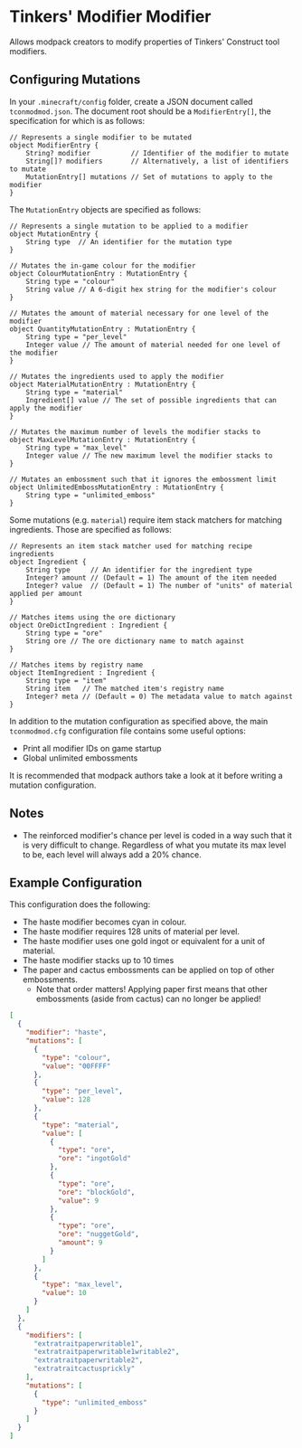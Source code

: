 # Tinkers' Modifier Modifier

Allows modpack creators to modify properties of Tinkers' Construct tool modifiers.

## Configuring Mutations

In your `.minecraft/config` folder, create a JSON document called `tconmodmod.json`. The document root should be a `ModifierEntry[]`, the specification for which is as follows:

```
// Represents a single modifier to be mutated
object ModifierEntry {
    String? modifier          // Identifier of the modifier to mutate
    String[]? modifiers       // Alternatively, a list of identifiers to mutate
    MutationEntry[] mutations // Set of mutations to apply to the modifier
}
```

The `MutationEntry` objects are specified as follows:

```
// Represents a single mutation to be applied to a modifier
object MutationEntry {
    String type  // An identifier for the mutation type
}

// Mutates the in-game colour for the modifier
object ColourMutationEntry : MutationEntry {
    String type = "colour"
    String value // A 6-digit hex string for the modifier's colour
}

// Mutates the amount of material necessary for one level of the modifier
object QuantityMutationEntry : MutationEntry {
    String type = "per_level"
    Integer value // The amount of material needed for one level of the modifier
}

// Mutates the ingredients used to apply the modifier
object MaterialMutationEntry : MutationEntry {
    String type = "material"
    Ingredient[] value // The set of possible ingredients that can apply the modifier
}

// Mutates the maximum number of levels the modifier stacks to
object MaxLevelMutationEntry : MutationEntry {
    String type = "max_level"
    Integer value // The new maximum level the modifier stacks to
}

// Mutates an embossment such that it ignores the embossment limit
object UnlimitedEmbossMutationEntry : MutationEntry {
    String type = "unlimited_emboss"
}
```

Some mutations (e.g. `material`) require item stack matchers for matching ingredients. Those are specified as follows:

```
// Represents an item stack matcher used for matching recipe ingredients
object Ingredient {
    String type     // An identifier for the ingredient type
    Integer? amount // (Default = 1) The amount of the item needed
    Integer? value  // (Default = 1) The number of "units" of material applied per amount
}

// Matches items using the ore dictionary
object OreDictIngredient : Ingredient {
    String type = "ore"
    String ore // The ore dictionary name to match against
}

// Matches items by registry name
object ItemIngredient : Ingredient {
    String type = "item"
    String item   // The matched item's registry name
    Integer? meta // (Default = 0) The metadata value to match against
}
```

In addition to the mutation configuration as specified above, the main `tconmodmod.cfg` configuration file contains some useful options:

* Print all modifier IDs on game startup
* Global unlimited embossments

It is recommended that modpack authors take a look at it before writing a mutation configuration.

## Notes

* The reinforced modifier's chance per level is coded in a way such that it is very difficult to change. Regardless of what you mutate its max level to be, each level will always add a 20% chance.

## Example Configuration

This configuration does the following:
* The haste modifier becomes cyan in colour.
* The haste modifier requires 128 units of material per level.
* The haste modifier uses one gold ingot or equivalent for a unit of material.
* The haste modifier stacks up to 10 times
* The paper and cactus embossments can be applied on top of other embossments.
    * Note that order matters! Applying paper first means that other embossments (aside from cactus) can no longer be applied!

```json
[
  {
    "modifier": "haste",
    "mutations": [
      {
        "type": "colour",
        "value": "00FFFF"
      },
      {
        "type": "per_level",
        "value": 128
      },
      {
        "type": "material",
        "value": [
          {
            "type": "ore",
            "ore": "ingotGold"
          },
          {
            "type": "ore",
            "ore": "blockGold",
            "value": 9
          },
          {
            "type": "ore",
            "ore": "nuggetGold",
            "amount": 9
          }
        ]
      },
      {
        "type": "max_level",
        "value": 10
      }
    ]
  },
  {
    "modifiers": [
      "extratraitpaperwritable1",
      "extratraitpaperwritable1writable2",
      "extratraitpaperwritable2",
      "extratraitcactusprickly"
    ],
    "mutations": [
      {
        "type": "unlimited_emboss"
      }
    ]
  }
]

```
